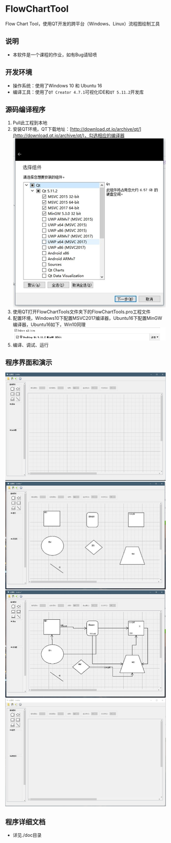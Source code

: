 # FlowChartTool
Flow Chart Tool，使用QT开发的跨平台（Windows、Linux）流程图绘制工具

## 说明
- 本软件是一个课程的作业，如有Bug请轻喷

## 开发环境
- 操作系统：使用了Windows 10 和 Ubuntu 16
- 编译工具：使用了`QT Creator 4.7.1`可视化IDE和`QT 5.11.2`开发库

## 源码编译程序
1. Pull此工程到本地
2. 安装QT环境，QT下载地址：[http://download.qt.io/archive/qt/](http://download.qt.io/archive/qt/)，勾选相应的编译器
![Alt text](images/0.jpg)
3. 使用QT打开FlowChartTools文件夹下的FlowChartTools.pro工程文件
4. 配置环境，Windows10下配置MSVC2017编译器，Ubuntu16下配置MinGW编译器，Ubuntu16如下，Win10同理
![Alt text](images/1.png)
5. 编译、调试、运行

## 程序界面和演示
![Alt text](images/2.png)
![Alt text](images/3.jpg)
![Alt text](images/4.jpg)
![Alt text](images/x.gif)
## 程序详细文档
- 详见./doc目录
